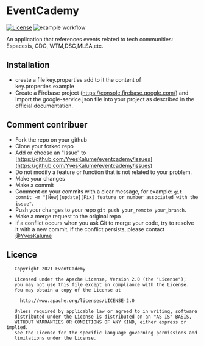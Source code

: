 # EventCademy
[![License](https://img.shields.io/badge/License-Apache%202.0-blue.svg)](https://opensource.org/licenses/Apache-2.0)
![example workflow](https://github.com/YvesKalume/eventcademy/actions/workflows/build.yml/badge.svg)

An application that references events related to tech communities: Espacesis, GDG, WTM,DSC,MLSA,etc.

## Installation

- create a file key.properties add to it the content of key.properties.example
- Create a Firebase project (https://console.firebase.google.com/) and import the google-service.json file into your project as described in the official documentation.

## Comment contribuer

- Fork the repo on your github
- Clone your forked repo
- Add or choose an "Issue" to [https://github.com/YvesKalume/eventcademy/issues](https://github.com/YvesKalume/eventcademy/issues)
- Do not modify a feature or function that is not related to your problem.
- Make your changes
- Make a commit
- Comment on your commits with a clear message, for example: `git commit -m "[New][update][Fix] feature or number associated with the issue"`.
- Push your changes to your repo  `git push your_remote your_branch`.
- Make a merge request to the original repo
- If a conflict occurs when you ask Git to merge your code, try to resolve it with a new commit, if the conflict persists, please contact [@YvesKalume](https://github.com/YvesKalume/)
## Licence

       Copyright 2021 EventCademy
    
       Licensed under the Apache License, Version 2.0 (the "License");
       you may not use this file except in compliance with the License.
       You may obtain a copy of the License at
    
         http://www.apache.org/licenses/LICENSE-2.0
    
       Unless required by applicable law or agreed to in writing, software
       distributed under the License is distributed on an "AS IS" BASIS,
       WITHOUT WARRANTIES OR CONDITIONS OF ANY KIND, either express or implied.
       See the License for the specific language governing permissions and
       limitations under the License.


